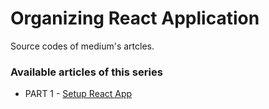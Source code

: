 # Organizing React Application
Source codes of medium's artcles.

### Available articles of this series
- PART 1 - [Setup React App](https://medium.com/@nairihar/setup-react-app-organizing-react-application-part-1-508a4ec71039)
